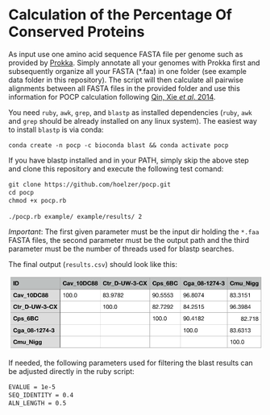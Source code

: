 # Calculation of the Percentage Of Conserved Proteins

As input use one amino acid sequence FASTA file per genome such as provided by
[Prokka](https://github.com/tseemann/prokka). Simply annotate all your genomes
with Prokka first and subsequently organize all your FASTA (*.faa) in one folder
(see example data folder in this repository). The script will then calculate all
pairwise alignments between all FASTA files in the provided folder and use this
information for POCP calculation following [Qin, Xie _et al_.
2014](https://www.ncbi.nlm.nih.gov/pubmed/24706738).

You need ``ruby``, ``awk``, ``grep``, and ``blastp`` as installed dependencies (``ruby``, ``awk``
and ``grep`` should be already installed on any linux system). The easiest way 
to install `blastp` is via conda:

```
conda create -n pocp -c bioconda blast && conda activate pocp 
```

If you have blastp installed and in your PATH, simply skip the above step and clone this repository and
execute the following test comand:

````
git clone https://github.com/hoelzer/pocp.git
cd pocp
chmod +x pocp.rb

./pocp.rb example/ example/results/ 2
````

_Important_: The first given parameter must be the input dir holding the
``*.faa`` FASTA files, the second parameter must be the output path and the
third parameter must be the number of threads used for blastp searches.

The final output (``results.csv``) should look like this:

![Example output](example_output.png)

If needed, the following parameters used for filtering the blast results can be
adjusted directly in the ruby script:

````
EVALUE = 1e-5
SEQ_IDENTITY = 0.4
ALN_LENGTH = 0.5
````
